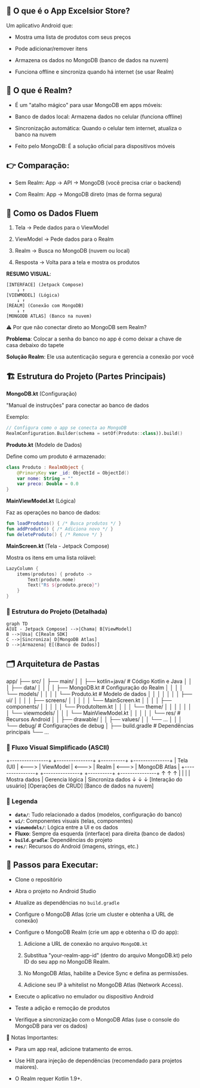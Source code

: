 ## 📱 O que é o App Excelsior Store?

Um aplicativo Android que:

- Mostra uma lista de produtos com seus preços

- Pode adicionar/remover itens

- Armazena os dados no MongoDB (banco de dados na nuvem)

- Funciona offline e sincroniza quando há internet (se usar Realm)


## 🧩 O que é Realm?

- É um "atalho mágico" para usar MongoDB em apps móveis:

- Banco de dados local: Armazena dados no celular (funciona offline)

- Sincronização automática: Quando o celular tem internet, atualiza o banco na nuvem

- Feito pelo MongoDB: É a solução oficial para dispositivos móveis


## 👉 Comparação:

- Sem Realm: App → API → MongoDB (você precisa criar o backend)

- Com Realm: App → MongoDB direto (mas de forma segura)


## 🔄 Como os Dados Fluem

1. Tela → Pede dados para o ViewModel

2. ViewModel → Pede dados para o Realm

3. Realm → Busca no MongoDB (nuvem ou local)

4. Resposta → Volta para a tela e mostra os produtos

**RESUMO VISUAL**:

```
[INTERFACE] (Jetpack Compose)  
    ↓ ↑  
[VIEWMODEL] (Lógica)  
    ↓ ↑  
[REALM] (Conexão com MongoDB)  
    ↓ ↑  
[MONGODB ATLAS] (Banco na nuvem)
```

⚠ Por que não conectar direto ao MongoDB sem Realm?

**Problema**: Colocar a senha do banco no app é como deixar a chave de casa debaixo do tapete

**Solução Realm**: Ele usa autenticação segura e gerencia a conexão por você


## 🏗 Estrutura do Projeto (Partes Principais)
**MongoDB.kt** (Configuração)

"Manual de instruções" para conectar ao banco de dados

Exemplo:

```kotlin
// Configura como o app se conecta ao MongoDB
RealmConfiguration.Builder(schema = setOf(Produto::class)).build()
```

**Produto.kt** (Modelo de Dados)

Define como um produto é armazenado:

```kotlin
class Produto : RealmObject {
    @PrimaryKey var _id: ObjectId = ObjectId()
    var nome: String = ""
    var preco: Double = 0.0
}
```

**MainViewModel.kt** (Lógica)

Faz as operações no banco de dados: 

```kotlin
fun loadProdutos() { /* Busca produtos */ }
fun addProduto() { /* Adiciona novo */ }
fun deleteProduto() { /* Remove */ }
```

**MainScreen.kt** (Tela - Jetpack Compose)

Mostra os itens em uma lista rolável:

```kotlin
LazyColumn {
    items(produtos) { produto ->
        Text(produto.nome)
        Text("R$ ${produto.preco}")
    }
}
```

### 📁 Estrutura do Projeto (Detalhada)

```mermaid
graph TD
A[UI - Jetpack Compose] -->|Chama| B[ViewModel]
B -->|Usa| C[Realm SDK]
C -->|Sincroniza| D[MongoDB Atlas]
D -->|Armazena| E[(Banco de Dados)]
```

## 🗂️ Arquitetura de Pastas

app/
├── src/
│ ├── main/
│ │ ├── kotlin+java/ # Código Kotlin e Java
│ │ │ ├── data/
│ │ │ │ ├── MongoDB.kt # Configuração do Realm
│ │ │ │ └── models/
│ │ │ │ └── Produto.kt # Modelo de dados
│ │ │ │
│ │ │ ├── ui/
│ │ │ │ ├── screens/
│ │ │ │ │ └── MainScreen.kt
│ │ │ │ ├── components/
│ │ │ │ │ └── ProdutoItem.kt
│ │ │ │ └── theme/
│ │ │ │
│ │ │ └── viewmodels/
│ │ │ └── MainViewModel.kt
│ │ │
│ │ └── res/ # Recursos Android
│ │ ├── drawable/
│ │ ├── values/
│ │ └── ...
│ │
│ └── debug/ # Configurações de debug
│
├── build.gradle # Dependências principais
└── ...

### 🔄 Fluxo Visual Simplificado (ASCII)

+----------------+ +---------------+ +----------+ +---------------+
| Tela (UI) | <---> | ViewModel | <---> | Realm | <---> | MongoDB Atlas |
+----------------+ +---------------+ +----------+ +---------------+
↑ ↑ ↑
| | |
| Mostra dados | Gerencia lógica | Sincroniza dados
↓ ↓ ↓
[Interação do usuário] [Operações de CRUD] [Banco de dados na nuvem]


### 📌 Legenda

- **`data/`**: Tudo relacionado a dados (modelos, configuração do banco)
- **`ui/`**: Componentes visuais (telas, componentes)
- **`viewmodels/`**: Lógica entre a UI e os dados
- **Fluxo**: Sempre da esquerda (interface) para direita (banco de dados)
- **`build.gradle`**: Dependências do projeto
- **`res/`**: Recursos do Android (imagens, strings, etc.)

## 🔧 Passos para Executar:

- Clone o repositório

- Abra o projeto no Android Studio

- Atualize as dependências no `build.gradle`

- Configure o MongoDB Atlas (crie um cluster e obtenha a URL de conexão)

- Configure o MongoDB Realm (crie um app e obtenha o ID do app): 

    1. Adicione a URL de conexão no arquivo `MongoDB.kt`

    2. Substitua "your-realm-app-id" (dentro do arquivo MongoDB.kt) pelo ID do seu app no MongoDB Realm.

    3. No MongoDB Atlas, habilite a Device Sync e defina as permissões.

    4. Adicione seu IP à whitelist no MongoDB Atlas (Network Access).

- Execute o aplicativo no emulador ou dispositivo Android

- Teste a adição e remoção de produtos

- Verifique a sincronização com o MongoDB Atlas (use o console do MongoDB para ver os dados)


📌 Notas Importantes:

- Para um app real, adicione tratamento de erros.

- Use Hilt para injeção de dependências (recomendado para projetos maiores).

- O Realm requer Kotlin 1.9+.
